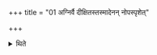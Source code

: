 +++
title = "01 अग्निर्वै दीक्षितस्तस्मादेनन् नोपस्पृशेत्"

+++

<details><summary>थिते</summary>

1. A consecrated (sacrificer) is indeed fire (as it were); therefore no one should touch him.
</details>
